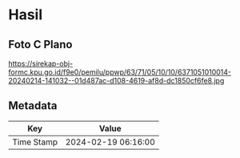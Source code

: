 # Hasil

## Foto C Plano

https://sirekap-obj-formc.kpu.go.id/f9e0/pemilu/ppwp/63/71/05/10/10/6371051010014-20240214-141032--01d487ac-d108-4619-af8d-dc1850cf6fe8.jpg


## Metadata

| Key        | Value               |
| ---------- | ------------------- |
| Time Stamp | 2024-02-19 06:16:00 |



